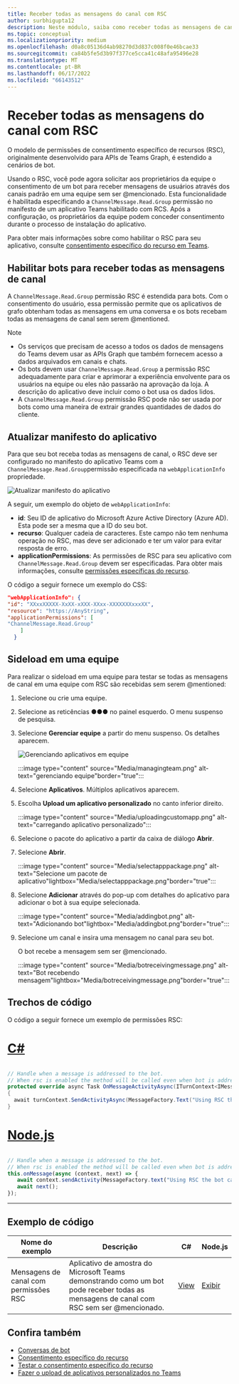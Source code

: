 ```yaml
---
title: Receber todas as mensagens do canal com RSC
author: surbhigupta12
description: Neste módulo, saiba como receber todas as mensagens de canal com permissões RSC e como permitir que os bots recebam todas as mensagens do canal
ms.topic: conceptual
ms.localizationpriority: medium
ms.openlocfilehash: d0a8c05136d4ab98270d3d837c008f0e46bcae33
ms.sourcegitcommit: ca84b5fe5d3b97f377ce5cca41c48afa95496e28
ms.translationtype: MT
ms.contentlocale: pt-BR
ms.lasthandoff: 06/17/2022
ms.locfileid: "66143512"
---
```

# <a name="receive-all-channel-messages-with-rsc"></a>Receber todas as mensagens do canal com RSC

O modelo de permissões de consentimento específico de recursos (RSC), originalmente desenvolvido para APIs de Teams Graph, é estendido a cenários de bot.

Usando o RSC, você pode agora solicitar aos proprietários da equipe o consentimento de um bot para receber mensagens de usuários através dos canais padrão em uma equipe sem ser @mencionado. Esta funcionalidade é habilitada especificando a `ChannelMessage.Read.Group` permissão no manifesto de um aplicativo Teams habilitado com RCS. Após a configuração, os proprietários da equipe podem conceder consentimento durante o processo de instalação do aplicativo.

Para obter mais informações sobre como habilitar o RSC para seu aplicativo, consulte [consentimento específico do recurso em Teams](/microsoftteams/platform/graph-api/rsc/resource-specific-consent#update-your-teams-app-manifest).

## <a name="enable-bots-to-receive-all-channel-messages"></a>Habilitar bots para receber todas as mensagens de canal

A `ChannelMessage.Read.Group` permissão RSC é estendida para bots. Com o consentimento do usuário, essa permissão permite que os aplicativos de grafo obtenham todas as mensagens em uma conversa e os bots recebam todas as mensagens de canal sem serem @mentioned.

> [!NOTE]
>
> * Os serviços que precisam de acesso a todos os dados de mensagens do Teams devem usar as APIs Graph que também fornecem acesso a dados arquivados em canais e chats.
> * Os bots devem usar `ChannelMessage.Read.Group` a permissão RSC adequadamente para criar e aprimorar a experiência envolvente para os usuários na equipe ou eles não passarão na aprovação da loja. A descrição do aplicativo deve incluir como o bot usa os dados lidos.
> * A `ChannelMessage.Read.Group` permissão RSC pode não ser usada por bots como uma maneira de extrair grandes quantidades de dados do cliente.

## <a name="update-app-manifest"></a>Atualizar manifesto do aplicativo

Para que seu bot receba todas as mensagens de canal, o RSC deve ser configurado no manifesto do aplicativo Teams com a `ChannelMessage.Read.Group`permissão especificada na `webApplicationInfo` propriedade.

![Atualizar manifesto do aplicativo](~/bots/how-to/conversations/Media/appmanifest.png)


A seguir, um exemplo do objeto de `webApplicationInfo`:

* **id**: Seu ID de aplicativo do Microsoft Azure Active Directory (Azure AD). Esta pode ser a mesma que a ID do seu bot.
* **recurso**: Qualquer cadeia de caracteres. Este campo não tem nenhuma operação no RSC, mas deve ser adicionado e ter um valor para evitar resposta de erro.
* **applicationPermissions**: As permissões de RSC para seu aplicativo com `ChannelMessage.Read.Group` devem ser especificadas. Para obter mais informações, consulte [permissões específicas do recurso](/microsoftteams/platform/graph-api/rsc/resource-specific-consent#resource-specific-permissions).

O código a seguir fornece um exemplo do CSS:

```json
"webApplicationInfo": {
"id": "XXxxXXXXX-XxXX-xXXX-XXxx-XXXXXXXxxxXX",
"resource": "https://AnyString",
"applicationPermissions": [
"ChannelMessage.Read.Group"
    ]
  }
```

## <a name="sideload-in-a-team"></a>Sideload em uma equipe

Para realizar o sideload em uma equipe para testar se todas as mensagens de canal em uma equipe com RSC são recebidas sem serem @mentioned:

1. Selecione ou crie uma equipe.
1. Selecione as reticências &#x25CF;&#x25CF;&#x25CF; no painel esquerdo. O menu suspenso de pesquisa.
1. Selecione **Gerenciar equipe** a partir do menu suspenso. Os detalhes aparecem.

   ![Gerenciando aplicativos em equipe](~/bots/how-to/conversations/Media/managingteam.png)

      :::image type="content" source="Media/managingteam.png" alt-text="gerenciando equipe"border="true":::

1. Selecione **Aplicativos**. Múltiplos aplicativos aparecem.
1. Escolha **Upload um aplicativo personalizado** no canto inferior direito.

      :::image type="content" source="Media/uploadingcustomapp.png" alt-text="carregando aplicativo personalizado":::
  
1. Selecione o pacote do aplicativo a partir da caixa de diálogo **Abrir**.
1. Selecione **Abrir**.

      :::image type="content" source="Media/selectapppackage.png" alt-text="Selecione um pacote de aplicativo"lightbox="Media/selectapppackage.png"border="true":::

1. Selecione **Adicionar** através do pop-up com detalhes do aplicativo para adicionar o bot à sua equipe selecionada.

      :::image type="content" source="Media/addingbot.png" alt-text="Adicionando bot"lightbox="Media/addingbot.png"border="true":::

1. Selecione um canal e insira uma mensagem no canal para seu bot.

    O bot recebe a mensagem sem ser @mencionado.

      :::image type="content" source="Media/botreceivingmessage.png" alt-text="Bot recebendo mensagem"lightbox="Media/botreceivingmessage.png"border="true":::

## <a name="code-snippets"></a>Trechos de código

O código a seguir fornece um exemplo de permissões RSC:

# <a name="c"></a>[C#](#tab/dotnet)

```csharp

// Handle when a message is addressed to the bot. 
// When rsc is enabled the method will be called even when bot is addressed without being @mentioned
protected override async Task OnMessageActivityAsync(ITurnContext<IMessageActivity> turnContext, CancellationToken cancellationToken)
{
  await turnContext.SendActivityAsync(MessageFactory.Text("Using RSC the bot can recieve messages across channels in team without being @mentioned."));
}
```

# <a name="nodejs"></a>[Node.js](#tab/nodejs)

```javascript

// Handle when a message is addressed to the bot. 
// When rsc is enabled the method will be called even when bot is addressed without being @mentioned
this.onMessage(async (context, next) => {
   await context.sendActivity(MessageFactory.text("Using RSC the bot can recieve messages across channles in team without being @mentioned."))
   await next();
});
```

---

## <a name="code-sample"></a>Exemplo de código

| Nome do exemplo | Descrição | C# |Node.js|
|-------------|-------------|------|----|
|Mensagens de canal com permissões RSC| Aplicativo de amostra do Microsoft Teams demonstrando como um bot pode receber todas as mensagens de canal com RSC sem ser @mencionado.| [View](https://github.com/OfficeDev/Microsoft-Teams-Samples/tree/main/samples/bot-receive-channel-messages-withRSC/csharp) | [Exibir](https://github.com/OfficeDev/Microsoft-Teams-Samples/tree/main/samples/bot-receive-channel-messages-withRSC/nodejs) |

## <a name="see-also"></a>Confira também

* [Conversas de bot](/microsoftteams/platform/bots/how-to/conversations/conversation-basics)
* [Consentimento específico do recurso](/microsoftteams/resource-specific-consent)
* [Testar o consentimento específico do recurso](/microsoftteams/platform/graph-api/rsc/test-resource-specific-consent)
* [Fazer o upload de aplicativos personalizados no Teams](~/concepts/deploy-and-publish/apps-upload.md)

